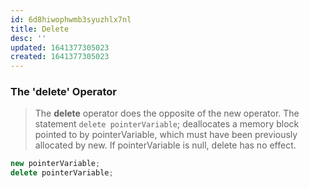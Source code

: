 ```yaml
---
id: 6d8hiwophwmb3syuzhlx7nl
title: Delete
desc: ''
updated: 1641377305023
created: 1641377305023
---
```



### The 'delete' Operator

> The **delete** operator does the opposite of the new operator. The statement `delete pointerVariable`; deallocates a memory block pointed to by pointerVariable, which must have been previously allocated by new. If pointerVariable is null, delete has no effect.

```cpp
new pointerVariable;
delete pointerVariable;
```
